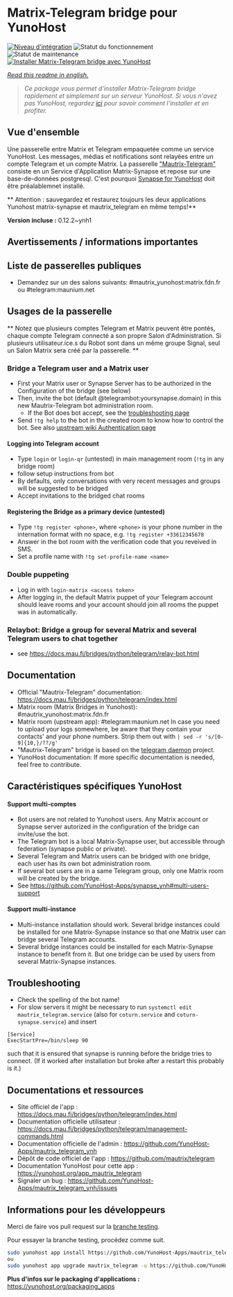 <!--
N.B.: This README was automatically generated by https://github.com/YunoHost/apps/tree/master/tools/README-generator
It shall NOT be edited by hand.
-->

# Matrix-Telegram bridge pour YunoHost

[![Niveau d'intégration](https://dash.yunohost.org/integration/mautrix_telegram.svg)](https://dash.yunohost.org/appci/app/mautrix_telegram) ![Statut du fonctionnement](https://ci-apps.yunohost.org/ci/badges/mautrix_telegram.status.svg) ![Statut de maintenance](https://ci-apps.yunohost.org/ci/badges/mautrix_telegram.maintain.svg)  
[![Installer Matrix-Telegram bridge avec YunoHost](https://install-app.yunohost.org/install-with-yunohost.svg)](https://install-app.yunohost.org/?app=mautrix_telegram)

*[Read this readme in english.](./README.md)*

> *Ce package vous permet d'installer Matrix-Telegram bridge rapidement et simplement sur un serveur YunoHost.
Si vous n'avez pas YunoHost, regardez [ici](https://yunohost.org/#/install) pour savoir comment l'installer et en profiter.*

## Vue d'ensemble

Une passerelle entre Matrix et Telegram empaquetée comme un service YunoHost. Les messages, médias et notifications sont relayées entre un compte Telegram et un compte Matrix. 
La passerelle ["Mautrix-Telegram"](https://docs.mau.fi/bridges/python/telegram/index.html) consiste en un Service d'Application Matrix-Synapse et repose sur une base-de-données postgresql. C'est pourquoi [Synapse for YunoHost](https://github.com/YunoHost-Apps/synapse_ynh) doit être préalablemnet installé.

** Attention : sauvegardez et restaurez toujours les deux applications Yunohost matrix-synapse et mautrix_telegram en même temps!**


**Version incluse :** 0.12.2~ynh1
## Avertissements / informations importantes

## Liste de passerelles publiques

* Demandez sur un des salons suivants: #mautrix_yunohost:matrix.fdn.fr ou #telegram:maunium.net

## Usages de la passerelle
** Notez que plusieurs comptes Telegram et Matrix peuvent être pontés, chaque compte Telegram connecté a son propre Salon d'Administration. Si plusieurs utilisateur.ice.s du Robot sont dans un même groupe Signal, seul un Salon Matrix sera créé par la passerelle. **

### Bridge a Telegram user and a Matrix user
* First your Matrix user or Synapse Server has to be authorized in the Configuration of the bridge (see below)
* Then, invite the bot (default @telegrambot:yoursynapse.domain) in this new Mautrix-Telegram bot administration room.
  * If the Bot does bot accept, see the [troubleshooting page](https://docs.mau.fi/bridges/general/troubleshooting.html)
* Send ``!tg help`` to the bot in the created room to know how to control the bot.
See also [upstream wiki Authentication page](https://docs.mau.fi/bridges/python/telegram/authentication.html)

#### Logging into Telegram account
* Type ``login`` or ``login-qr`` (untested) in main management room (`!tg` in any bridge room)
* follow setup instructions from bot
* By defaults, only conversations with very recent messages and groups will be suggested to be bridged
* Accept invitations to the bridged chat rooms

#### Registering the Bridge as a primary device (untested)
* Type ``!tg register <phone>``, where ``<phone>`` is your phone number in the internation format with no space, e.g. ``!tg register +33612345678``
* Answer in the bot room with the verification code that you reveived in SMS.
* Set a profile name with ``!tg set-profile-name <name>``

### Double puppeting
* Log in with ``login-matrix <access token>``
* After logging in, the default Matrix puppet of your Telegram account should leave rooms and your account should join all rooms the puppet was in automatically.


### Relaybot: Bridge a group for several Matrix and several Telegram users to chat together
* see https://docs.mau.fi/bridges/python/telegram/relay-bot.html

## Documentation

 * Official "Mautrix-Telegram" documentation: https://docs.mau.fi/bridges/python/telegram/index.html
 * Matrix room (Matrix Bridges in Yunohost): #mautrix_yunohost:matrix.fdn.fr
 * Matrix room (upstream app): #telegram:maunium.net
In case you need to upload your logs somewhere, be aware that they contain your contacts' and your phone numbers. Strip them out with 
``| sed -r 's/[0-9]{10,}/??/g' ``
 * "Mautrix-Telegram" bridge is based on the [telegram daemon](https://gitlab.com/telegramd/telegramd) project.
 * YunoHost documentation: If more specific documentation is needed, feel free to contribute.

## Caractéristiques spécifiques YunoHost

#### Support multi-comptes
* Bot users are not related to Yunohost users. Any Matrix account or Synapse server autorized in the configuration of the bridge can invite/use the bot. 
* The Telegram bot is a local Matrix-Synapse user, but accessible through federation (synapse public or private).
* Several Telegram and Matrix users can be bridged with one bridge, each user has its own bot administration room. 
* If several bot users are in a same Telegram group, only one Matrix room will be created by the bridge.
* See https://github.com/YunoHost-Apps/synapse_ynh#multi-users-support

#### Support multi-instance

* Multi-instance installation should work. Several bridge instances could be installed for one Matrix-Synapse instance so that one Matrix user can bridge several Telegram accounts. 
* Several bridge instances could be installed for each Matrix-Synapse instance to benefit from it. But one bridge can be used by users from several Matrix-Synapse instances.

## Troubleshooting

* Check the spelling of the bot name!
* For slow servers it might be necessary to run ``systemctl edit mautrix_telegram.service`` (also for `coturn.service` and `coturn-synapse.service`) and insert
```
[Service]
ExecStartPre=/bin/sleep 90
```
such that it is ensured that synapse is running before the bridge tries to connect.
(If it worked after installation but broke after a restart this probably is it.)

## Documentations et ressources

* Site officiel de l'app : <https://docs.mau.fi/bridges/python/telegram/index.html>
* Documentation officielle utilisateur : <https://docs.mau.fi/bridges/python/telegram/management-commands.html>
* Documentation officielle de l'admin : <https://github.com/YunoHost-Apps/mautrix_telegram_ynh>
* Dépôt de code officiel de l'app : <https://github.com/mautrix/telegram>
* Documentation YunoHost pour cette app : <https://yunohost.org/app_mautrix_telegram>
* Signaler un bug : <https://github.com/YunoHost-Apps/mautrix_telegram_ynh/issues>

## Informations pour les développeurs

Merci de faire vos pull request sur la [branche testing](https://github.com/YunoHost-Apps/mautrix_telegram_ynh/tree/testing).

Pour essayer la branche testing, procédez comme suit.

``` bash
sudo yunohost app install https://github.com/YunoHost-Apps/mautrix_telegram_ynh/tree/testing --debug
ou
sudo yunohost app upgrade mautrix_telegram -u https://github.com/YunoHost-Apps/mautrix_telegram_ynh/tree/testing --debug
```

**Plus d'infos sur le packaging d'applications :** <https://yunohost.org/packaging_apps>
